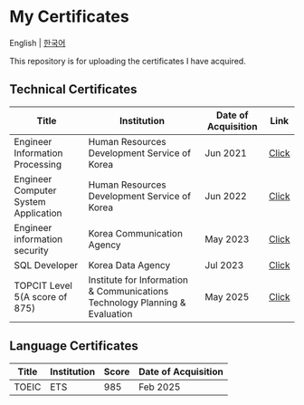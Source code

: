 # My Certificates

English | [한국어](README-ko.md)

This repository is for uploading the certificates I have acquired.

## Technical Certificates

| Title                                | Institution                                                                 | Date of Acquisition | Link                                         |
| ------------------------------------ | --------------------------------------------------------------------------- | ------------------- | -------------------------------------------- |
| Engineer Information Processing      | Human Resources Development Service of Korea                                | Jun 2021            | [Click](<certificates/정보처리기사(en).png>) |
| Engineer Computer System Application | Human Resources Development Service of Korea                                | Jun 2022            | [Click](<certificates/정보처리기사(en).png>) |
| Engineer information security        | Korea Communication Agency                                                  | May 2023            | [Click](<certificates/정보보안기사(en).png>) |
| SQL Developer                        | Korea Data Agency                                                           | Jul 2023            | [Click](<certificates/SQLD(en).png>)         |
| TOPCIT Level 5(A score of 875)       | Institute for Information & Communications Technology Planning & Evaluation | May 2025            | [Click](<certificates/TOPCIT(en).png>)       |

## Language Certificates

| Title | Institution | Score | Date of Acquisition |
| ----- | ----------- | ----- | ------------------- |
| TOEIC | ETS         | 985   | Feb 2025            |
